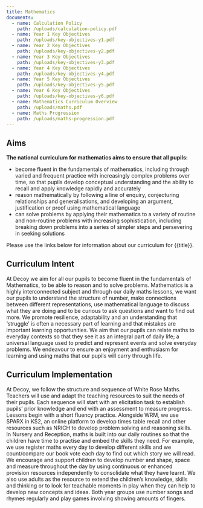 ```yaml
---
title: Mathematics
documents:
  - name: Calculation Policy
    path: /uploads/calculation-policy.pdf
  - name: Year 1 Key Objectives
    path: /uploads/key-objectives-y1.pdf
  - name: Year 2 Key Objectives
    path: /uploads/key-objectives-y2.pdf
  - name: Year 3 Key Objectives
    path: /uploads/key-objectives-y3.pdf
  - name: Year 4 Key Objectives
    path: /uploads/key-objectives-y4.pdf
  - name: Year 5 Key Objectives
    path: /uploads/key-objectives-y5.pdf
  - name: Year 6 Key Objectives
    path: /uploads/key-objectives-y6.pdf
  - name: Mathematics Curriculum Overview
    path: /uploads/maths.pdf
  - name: Maths Progression
    path: /uploads/maths-progression.pdf
---
```

## Aims

**The national curriculum for mathematics aims to ensure that all pupils:**

- become fluent in the fundamentals of mathematics, including through varied and frequent practice with increasingly complex problems over time, so that pupils develop conceptual understanding and the ability to recall and apply knowledge rapidly and accurately
- reason mathematically by following a line of enquiry, conjecturing relationships and generalisations, and developing an argument, justification or proof using mathematical language
- can solve problems by applying their mathematics to a variety of routine and non-routine problems with increasing sophistication, including breaking down problems into a series of simpler steps and persevering in seeking solutions

Please use the links below for information about our curriculum for {{title}}.

## Curriculum Intent


At Decoy we aim for all our pupils to become fluent in the fundamentals of Mathematics, to be able to reason and to solve problems. Mathematics is a highly interconnected subject and through our daily maths lessons, we want our pupils to understand the structure of number, make connections between different representations, use mathematical language to discuss what they are doing and to be curious to ask questions and want to find out more.
We promote resilience, adaptability and an understanding that ‘struggle’ is often a necessary part of learning and that mistakes are important learning opportunities. We aim that our pupils can relate maths to everyday contexts so that they see it as an integral part of daily life; a universal language used to predict and represent events and solve everyday problems. We endeavour to ensure an enjoyment and enthusiasm for learning and using maths that our pupils will carry through life. 


## Curriculum Implementation

At Decoy, we follow the structure and sequence of White Rose Maths. Teachers will use and adapt the teaching resources to suit the needs of their pupils. Each sequence will start with an elicitation task to establish pupils’ prior knowledge and end with an assessment to measure progress. Lessons begin with a short fluency practice. Alongside WRM, we use SPARX in KS2, an online platform to develop times table recall and other resources such as NRICH to develop problem solving and reasoning skills.
In Nursery and Reception, maths is built into our daily routines so that the children have time to practise and embed the skills they need. For example, we use register maths every day to develop different skills and we count/compare our book vote each day to find out which story we will read. We encourage and support children to develop number and shape, space and measure throughout the day by using continuous or enhanced provision resources independently to consolidate what they have learnt. We also use adults as the resource to extend the children’s knowledge, skills and thinking or to look for teachable moments in play when they can help to develop new concepts and ideas. Both year groups use number songs and rhymes regularly and play games involving showing amounts of fingers. 
